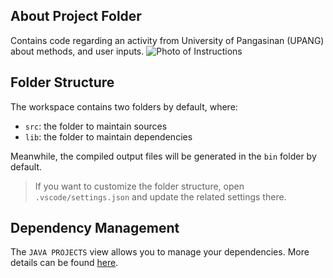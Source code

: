 ## About Project Folder

Contains code regarding an activity from University of Pangasinan (UPANG) about methods, and user inputs.
![Photo of Instructions](https://cdn.discordapp.com/attachments/708567123563249696/1071339761433845830/IMG_20230204_160138.jpg)

## Folder Structure

The workspace contains two folders by default, where:

- `src`: the folder to maintain sources
- `lib`: the folder to maintain dependencies

Meanwhile, the compiled output files will be generated in the `bin` folder by default.

> If you want to customize the folder structure, open `.vscode/settings.json` and update the related settings there.

## Dependency Management

The `JAVA PROJECTS` view allows you to manage your dependencies. More details can be found [here](https://github.com/microsoft/vscode-java-dependency#manage-dependencies).
